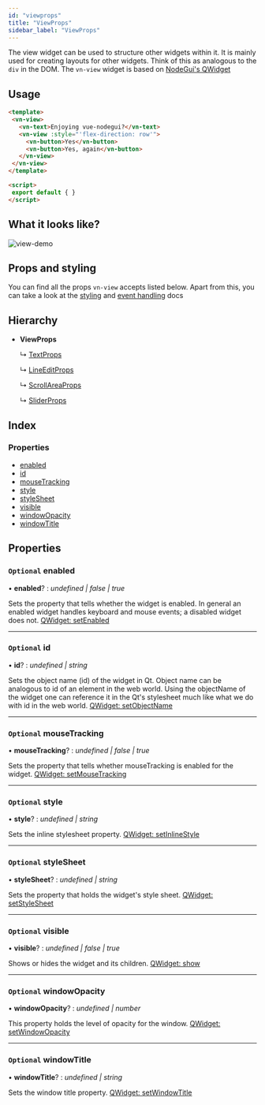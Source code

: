 ```yaml
---
id: "viewprops"
title: "ViewProps"
sidebar_label: "ViewProps"
---
```


The view widget can be used to structure other widgets within it.
It is mainly used for creating layouts for other widgets.
Think of this as analogous to the `div` in the DOM. The `vn-view` widget is based on [NodeGui's QWidget](https://docs.nodegui.org/docs/api/generated/classes/qwidget)

## Usage

```html
<template>
 <vn-view>
   <vn-text>Enjoying vue-nodegui?</vn-text>
   <vn-view :style="'flex-direction: row'">
     <vn-button>Yes</vn-button>
     <vn-button>Yes, again</vn-button>
   </vn-view>
 </vn-view>
</template>

<script>
 export default { }
</script>
```

## What it looks like?

![view-demo](/img/vn-view.png)

## Props and styling

You can find all the props `vn-view` accepts listed below.
Apart from this, you can take a look at the [styling](/docs/guides/3-styling)
and [event handling](/docs/guides/5-handle-events) docs

## Hierarchy

* **ViewProps**

  ↳ [TextProps](textprops.md)

  ↳ [LineEditProps](lineeditprops.md)

  ↳ [ScrollAreaProps](scrollareaprops.md)

  ↳ [SliderProps](sliderprops.md)

## Index

### Properties

* [enabled](viewprops.md#optional-enabled)
* [id](viewprops.md#optional-id)
* [mouseTracking](viewprops.md#optional-mousetracking)
* [style](viewprops.md#optional-style)
* [styleSheet](viewprops.md#optional-stylesheet)
* [visible](viewprops.md#optional-visible)
* [windowOpacity](viewprops.md#optional-windowopacity)
* [windowTitle](viewprops.md#optional-windowtitle)

## Properties

### `Optional` enabled

• **enabled**? : *undefined | false | true*

Sets the property that tells whether the widget is enabled. In general an enabled widget handles keyboard and mouse events; a disabled widget does not. [QWidget: setEnabled](https://docs.nodegui.org/docs/api/NodeWidget#widgetsetenabledenabled)

___

### `Optional` id

• **id**? : *undefined | string*

Sets the object name (id) of the widget in Qt. Object name can be analogous to id of an element in the web world. Using the objectName of the widget one can reference it in the Qt's stylesheet much like what we do with id in the web world. [QWidget: setObjectName](https://docs.nodegui.org/docs/api/NodeWidget#widgetsetobjectnameobjectname)

___

### `Optional` mouseTracking

• **mouseTracking**? : *undefined | false | true*

Sets the property that tells whether mouseTracking is enabled for the widget. [QWidget: setMouseTracking](https://docs.nodegui.org/docs/api/NodeWidget#widgetsetmousetrackingismousetracked)

___

### `Optional` style

• **style**? : *undefined | string*

Sets the inline stylesheet property. [QWidget: setInlineStyle](https://docs.nodegui.org/docs/api/NodeWidget#widgetsetinlinestylestyle)

___

### `Optional` styleSheet

• **styleSheet**? : *undefined | string*

Sets the property that holds the widget's style sheet. [QWidget: setStyleSheet](https://docs.nodegui.org/docs/api/NodeWidget#widgetsetstylesheetstylesheet)

___

### `Optional` visible

• **visible**? : *undefined | false | true*

Shows or hides the widget and its children. [QWidget: show](https://docs.nodegui.org/docs/api/NodeWidget#widgetshow)

___

### `Optional` windowOpacity

• **windowOpacity**? : *undefined | number*

This property holds the level of opacity for the window. [QWidget: setWindowOpacity](https://docs.nodegui.org/docs/api/NodeWidget#widgetsetwindowopacityopacity)

___

### `Optional` windowTitle

• **windowTitle**? : *undefined | string*

Sets the window title property. [QWidget: setWindowTitle](https://docs.nodegui.org/docs/api/NodeWidget#widgetsetwindowtitletitle)
